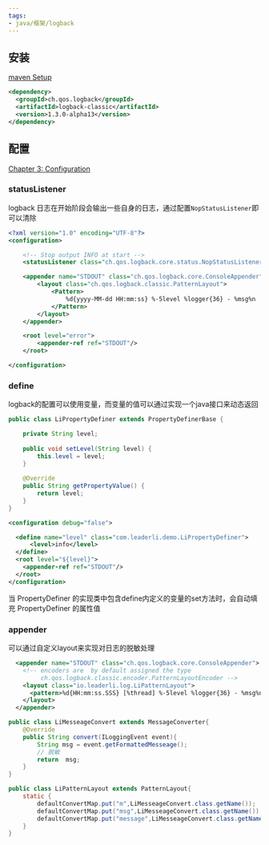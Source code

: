 ```yaml
---
tags:
- java/框架/logback
---
```


## 安装

[maven Setup](https://logback.qos.ch/setup.html)

```xml
<dependency>
  <groupId>ch.qos.logback</groupId>
  <artifactId>logback-classic</artifactId>
  <version>1.3.0-alpha13</version>
</dependency>
```

## 配置

[Chapter 3: Configuration](https://logback.qos.ch/manual/configuration.html)



### statusListener

logback 日志在开始阶段会输出一些自身的日志，通过配置`NopStatusListener`即可以清除

```xml
<?xml version="1.0" encoding="UTF-8"?>
<configuration>

    <!-- Stop output INFO at start -->
    <statusListener class="ch.qos.logback.core.status.NopStatusListener" />

    <appender name="STDOUT" class="ch.qos.logback.core.ConsoleAppender">
        <layout class="ch.qos.logback.classic.PatternLayout">
            <Pattern>
                %d{yyyy-MM-dd HH:mm:ss} %-5level %logger{36} - %msg%n
            </Pattern>
        </layout>
    </appender>

    <root level="error">
        <appender-ref ref="STDOUT"/>
    </root>

</configuration>
```

### define

logback的配置可以使用变量，而变量的值可以通过实现一个java接口来动态返回


```java
public class LiPropertyDefiner extends PropertyDefinerBase {

    private String level;
    
    public void setLevel(String level) {
        this.level = level;
    }
    
    @Override
    public String getPropertyValue() {
        return level;
    }
}
```

```xml
<configuration debug="false">

  <define name="level" class="com.leaderli.demo.LiPropertyDefiner">
	  <level>info</level>
  </define>
  <root level="${level}">
    <appender-ref ref="STDOUT"/>
  </root>
</configuration>
```

当 PropertyDefiner 的实现类中包含define内定义的变量的set方法时，会自动填充  PropertyDefiner 的属性值

### appender

可以通过自定义layout来实现对日志的脱敏处理
```xml
  <appender name="STDOUT" class="ch.qos.logback.core.ConsoleAppender">
    <!-- encoders are  by default assigned the type
         ch.qos.logback.classic.encoder.PatternLayoutEncoder -->
    <layout class="io.leaderli.log.LiPatternLayout">
      <pattern>%d{HH:mm:ss.SSS} [%thread] %-5level %logger{36} - %msg%n</pattern>
    </layout>
  </appender>
```

```java
public class LiMesseageConvert extends MessageConverter{
	@Override
	public String convert(ILoggingEvent event){
		String msg = event.getFormattedMesseage();
		// 脱敏
		return  msg;
	}
}

public class LiPatternLayout extends PatternLayout{
	static {
		defaultConvertMap.put("m",LiMesseageConvert.class.getName());
		defaultConvertMap.put("msg",LiMesseageConvert.class.getName());
		defaultConvertMap.put("message",LiMesseageConvert.class.getName());
	}
}
```